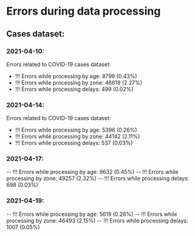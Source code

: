 # Errors during data processing

## Cases dataset:

### 2021-04-10:
Errors related to COVID-19 cases dataset:  
- !!! Errors while processing by age: 8799 (0.43%)
- !!! Errors while processing by zone: 46619 (2.27%)
- !!! Errors while processing delays: 499 (0.02%)

### 2021-04-14:
Errors related to COVID-19 cases dataset:  
- !!! Errors while processing by age: 5396 (0.26%)
- !!! Errors while processing by zone: 44142 (2.11%)
- !!! Errors while processing delays: 537 (0.03%)

### 2021-04-17:
-- !!! Errors while processing by age: 9632 (0.45%)
-- !!! Errors while processing by zone: 49257 (2.32%)
-- !!! Errors while processing delays: 698 (0.03%)

### 2021-04-19:
-- !!! Errors while processing by age: 5619 (0.26%)
-- !!! Errors while processing by zone: 46493 (2.15%)
-- !!! Errors while processing delays: 1007 (0.05%)
